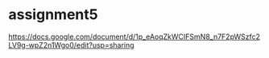 # assignment5
https://docs.google.com/document/d/1p_eAoqZkWCIFSmN8_n7F2pWSzfc2LV9g-wpZ2n1Wgo0/edit?usp=sharing
